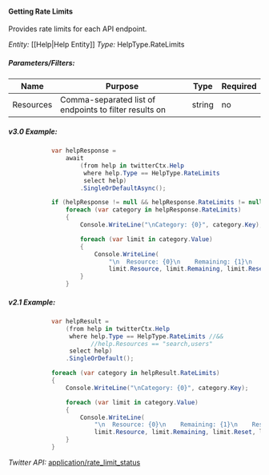 #### Getting Rate Limits

Provides rate limits for each API endpoint.

*Entity:* [[Help|Help Entity]]
*Type:* HelpType.RateLimits

##### Parameters/Filters:

| Name | Purpose | Type | Required |
|------|---------|------|----------|
| Resources | Comma-separated list of endpoints to filter results on | string | no |

##### v3.0 Example:

```c#
            var helpResponse =
                await
                    (from help in twitterCtx.Help
                     where help.Type == HelpType.RateLimits
                     select help)
                    .SingleOrDefaultAsync();

            if (helpResponse != null && helpResponse.RateLimits != null)
                foreach (var category in helpResponse.RateLimits)
                {
                    Console.WriteLine("\nCategory: {0}", category.Key);

                    foreach (var limit in category.Value)
                    {
                        Console.WriteLine(
                            "\n  Resource: {0}\n    Remaining: {1}\n    Reset: {2}\n    Limit: {3}",
                            limit.Resource, limit.Remaining, limit.Reset, limit.Limit);
                    }
                }
```

##### v2.1 Example:

```c#
            var helpResult =
                (from help in twitterCtx.Help
                 where help.Type == HelpType.RateLimits //&&
                       //help.Resources == "search,users"
                 select help)
                .SingleOrDefault();

            foreach (var category in helpResult.RateLimits)
            {
                Console.WriteLine("\nCategory: {0}", category.Key);

                foreach (var limit in category.Value)
                {
                    Console.WriteLine(
                        "\n  Resource: {0}\n    Remaining: {1}\n    Reset: {2}\n    Limit: {3}",
                        limit.Resource, limit.Remaining, limit.Reset, limit.Limit);
                }
            }
```

*Twitter API:* [application/rate_limit_status](https://developer.twitter.com/en/docs/developer-utilities/rate-limit-status/api-reference/get-application-rate_limit_status)